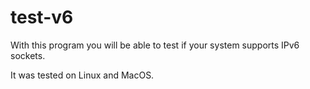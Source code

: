 # test-v6
With this program you will be able to test if your system supports IPv6 sockets.

It was tested on Linux and MacOS.
